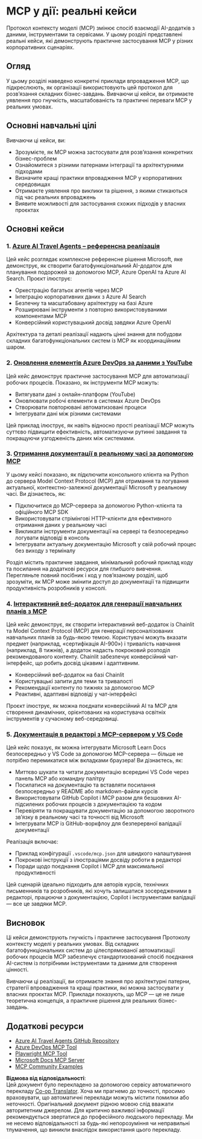 <!--
CO_OP_TRANSLATOR_METADATA:
{
  "original_hash": "671162f2687253f22af11187919ed02d",
  "translation_date": "2025-06-21T14:12:37+00:00",
  "source_file": "09-CaseStudy/README.md",
  "language_code": "uk"
}
-->
# MCP у дії: реальні кейси

Протокол контексту моделі (MCP) змінює спосіб взаємодії AI-додатків з даними, інструментами та сервісами. У цьому розділі представлені реальні кейси, які демонструють практичне застосування MCP у різних корпоративних сценаріях.

## Огляд

У цьому розділі наведено конкретні приклади впровадження MCP, що підкреслюють, як організації використовують цей протокол для розв’язання складних бізнес-завдань. Вивчаючи ці кейси, ви отримаєте уявлення про гнучкість, масштабованість та практичні переваги MCP у реальних умовах.

## Основні навчальні цілі

Вивчаючи ці кейси, ви:

- Зрозумієте, як MCP можна застосувати для розв’язання конкретних бізнес-проблем
- Ознайомитеся з різними патернами інтеграції та архітектурними підходами
- Визначите кращі практики впровадження MCP у корпоративних середовищах
- Отримаєте уявлення про виклики та рішення, з якими стикаються під час реальних впроваджень
- Виявите можливості для застосування схожих підходів у власних проєктах

## Основні кейси

### 1. [Azure AI Travel Agents – референсна реалізація](./travelagentsample.md)

Цей кейс розглядає комплексне референсне рішення Microsoft, яке демонструє, як створити багатофункціональний AI-додаток для планування подорожей за допомогою MCP, Azure OpenAI та Azure AI Search. Проєкт ілюструє:

- Оркестрацію багатьох агентів через MCP
- Інтеграцію корпоративних даних з Azure AI Search
- Безпечну та масштабовану архітектуру на базі Azure
- Розширювані інструменти з повторно використовуваними компонентами MCP
- Конверсійний користувацький досвід завдяки Azure OpenAI

Архітектура та деталі реалізації надають цінні знання для побудови складних багатофункціональних систем із MCP як координаційним шаром.

### 2. [Оновлення елементів Azure DevOps за даними з YouTube](./UpdateADOItemsFromYT.md)

Цей кейс демонструє практичне застосування MCP для автоматизації робочих процесів. Показано, як інструменти MCP можуть:

- Витягувати дані з онлайн-платформ (YouTube)
- Оновлювати робочі елементи в системах Azure DevOps
- Створювати повторювані автоматизовані процеси
- Інтегрувати дані між різними системами

Цей приклад ілюструє, як навіть відносно прості реалізації MCP можуть суттєво підвищити ефективність, автоматизуючи рутинні завдання та покращуючи узгодженість даних між системами.

### 3. [Отримання документації в реальному часі за допомогою MCP](./docs-mcp/README.md)

У цьому кейсі показано, як підключити консольного клієнта на Python до сервера Model Context Protocol (MCP) для отримання та логування актуальної, контекстно-залежної документації Microsoft у реальному часі. Ви дізнаєтесь, як:

- Підключитися до MCP-сервера за допомогою Python-клієнта та офіційного MCP SDK
- Використовувати стрімінгові HTTP-клієнти для ефективного отримання даних у реальному часі
- Викликати інструменти документації на сервері та безпосередньо логувати відповіді в консоль
- Інтегрувати актуальну документацію Microsoft у свій робочий процес без виходу з терміналу

Розділ містить практичне завдання, мінімальний робочий приклад коду та посилання на додаткові ресурси для глибшого вивчення. Перегляньте повний посібник і код у пов’язаному розділі, щоб зрозуміти, як MCP може змінити доступ до документації та підвищити продуктивність розробників у консолі.

### 4. [Інтерактивний веб-додаток для генерації навчальних планів з MCP](./docs-mcp/README.md)

Цей кейс демонструє, як створити інтерактивний веб-додаток із Chainlit та Model Context Protocol (MCP) для генерації персоналізованих навчальних планів за будь-якою темою. Користувачі можуть вказати предмет (наприклад, «сертифікація AI-900») і тривалість навчання (наприклад, 8 тижнів), а додаток надасть покроковий розподіл рекомендованого контенту. Chainlit забезпечує конверсійний чат-інтерфейс, що робить досвід цікавим і адаптивним.

- Конверсійний веб-додаток на базі Chainlit
- Користувацькі запити для теми та тривалості
- Рекомендації контенту по тижнях за допомогою MCP
- Реактивні, адаптивні відповіді у чат-інтерфейсі

Проєкт ілюструє, як можна поєднати конверсійний AI та MCP для створення динамічних, орієнтованих на користувача освітніх інструментів у сучасному веб-середовищі.

### 5. [Документація в редакторі з MCP-сервером у VS Code](./docs-mcp/README.md)

Цей кейс показує, як можна інтегрувати Microsoft Learn Docs безпосередньо у VS Code за допомогою MCP-сервера — більше не потрібно перемикатися між вкладками браузера! Ви дізнаєтесь, як:

- Миттєво шукати та читати документацію всередині VS Code через панель MCP або командну палітру
- Посилатися на документацію та вставляти посилання безпосередньо у README або markdown-файли курсів
- Використовувати GitHub Copilot і MCP разом для безшовних AI-підсилених робочих процесів з документацією та кодом
- Перевіряти та покращувати документацію за допомогою зворотного зв’язку в реальному часі та точності від Microsoft
- Інтегрувати MCP із GitHub-воркфлоу для безперервної валідації документації

Реалізація включає:
- Приклад конфігурації `.vscode/mcp.json` для швидкого налаштування
- Покрокові інструкції з ілюстраціями досвіду роботи в редакторі
- Поради щодо поєднання Copilot і MCP для максимальної продуктивності

Цей сценарій ідеально підходить для авторів курсів, технічних письменників та розробників, які хочуть залишатися зосередженими в редакторі, працюючи з документацією, Copilot і інструментами валідації — все це завдяки MCP.

## Висновок

Ці кейси демонструють гнучкість і практичне застосування Протоколу контексту моделі у реальних умовах. Від складних багатофункціональних систем до цілеспрямованої автоматизації робочих процесів MCP забезпечує стандартизований спосіб поєднання AI-систем із потрібними інструментами та даними для створення цінності.

Вивчаючи ці реалізації, ви отримаєте знання про архітектурні патерни, стратегії впровадження та кращі практики, які можна застосувати у власних проєктах MCP. Приклади показують, що MCP — це не лише теоретична концепція, а практичне рішення для реальних бізнес-завдань.

## Додаткові ресурси

- [Azure AI Travel Agents GitHub Repository](https://github.com/Azure-Samples/azure-ai-travel-agents)
- [Azure DevOps MCP Tool](https://github.com/microsoft/azure-devops-mcp)
- [Playwright MCP Tool](https://github.com/microsoft/playwright-mcp)
- [Microsoft Docs MCP Server](https://github.com/MicrosoftDocs/mcp)
- [MCP Community Examples](https://github.com/microsoft/mcp)

**Відмова від відповідальності**:  
Цей документ було перекладено за допомогою сервісу автоматичного перекладу [Co-op Translator](https://github.com/Azure/co-op-translator). Хоча ми прагнемо до точності, просимо враховувати, що автоматичні переклади можуть містити помилки або неточності. Оригінальний документ рідною мовою слід вважати авторитетним джерелом. Для критично важливої інформації рекомендується звертатися до професійного людського перекладу. Ми не несемо відповідальності за будь-які непорозуміння чи неправильні тлумачення, що виникли внаслідок використання цього перекладу.